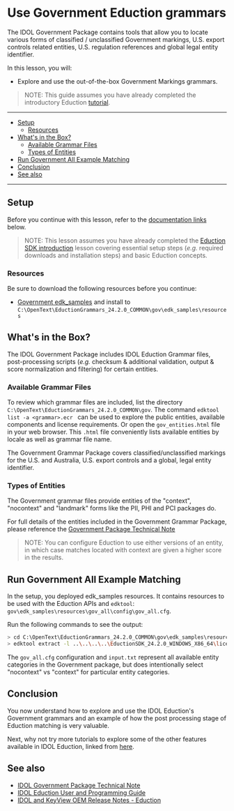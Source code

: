 # Use Government Eduction grammars

The IDOL Government Package contains tools that allow you to locate various forms of classified / unclassified Government markings,  U.S. export controls related entities, U.S. regulation references and global legal entity identifier.

In this lesson, you will:

- Explore and use the out-of-the-box Government Markings grammars.

> NOTE: This guide assumes you have already completed the introductory Eduction [tutorial](./introduction.md#eduction-sdk-introduction).

---

- [Setup](#setup)
  - [Resources](#resources)
- [What's in the Box?](#whats-in-the-box)
  - [Available Grammar Files](#available-grammar-files)
  - [Types of Entities](#types-of-entities)
- [Run Government All Example Matching](#run-government-all-example-matching)
- [Conclusion](#conclusion)
- [See also](#see-also)

---

## Setup

Before you continue with this lesson, refer to the [documentation links](#see-also) below.

> NOTE: This lesson assumes you have already completed the [Eduction SDK introduction](../eduction/introduction.md#eduction-sdk-introduction) lesson covering essential setup steps (*e.g.* required downloads and installation steps) and basic Eduction concepts.

### Resources

Be sure to download the following resources before you continue:
- [Government edk_samples](../../resources/eduction/gov/edk_samples) and install to `C:\OpenText\EductionGrammars_24.2.0_COMMON\gov\edk_samples\resources`

## What's in the Box?

The IDOL Government Package includes IDOL Eduction Grammar files, post-processing scripts (*e.g.* checksum & additional validation, output & score normalization and filtering) for certain entities.

### Available Grammar Files

To review which grammar files are included, list the directory `C:\OpenText\EductionGrammars_24.2.0_COMMON\gov`. The command `edktool list -a <grammar>.ecr ` can be used to explore the public entities, available components and license requirements. Or open the `gov_entities.html` file in your web browser. This `.html` file conveniently lists available entities by locale as well as grammar file name.

The Government Grammar Package covers classified/unclassified markings for the U.S. and Australia, U.S. export controls and a global, legal entity identifier.

### Types of Entities

The Government grammar files provide entities of the "context", "nocontext" and "landmark" forms like the PII, PHI and PCI packages do.

For full details of the entities included in the Government Grammar Package, please reference the [Government Package Technical Note](https://www.microfocus.com/documentation/idol/IDOL_24_2/EductionGrammars_24.2_Documentation/GOV/Content/PackGov/PackGov_GrammarReference.htm)

> NOTE: You can configure Eduction to use either versions of an entity, in which case matches located with context are given a higher score in the results.

## Run Government All Example Matching

In the setup, you deployed edk_samples resources.  It contains resources to be used with the Eduction APIs and `edktool`: `gov\edk_samples\resources\gov_all\config\gov_all.cfg`. 

Run the following commands to see the output:

```sh
> cd C:\OpenText\EductionGrammars_24.2.0_COMMON\gov\edk_samples\resources
> edktool extract -l ..\..\..\..\EductionSDK_24.2.0_WINDOWS_X86_64\licensekey.dat -c gov_all\config\gov_all.cfg -i gov_all\input\input.txt -o out.xml
```

The `gov_all.cfg` configuration and `input.txt` represent all available entity categories in the Government package, but does intentionally select "nocontext" vs "context" for particular entity categories.

## Conclusion

You now understand how to explore and use the IDOL Eduction's Government grammars and an example of how the post processing stage of Eduction matching is very valuable.

Next, why not try more tutorials to explore some of the other features available in IDOL Eduction, linked from [here](../eduction/README.md#capability-showcase).

## See also

- [IDOL Government Package Technical Note](https://www.microfocus.com/documentation/idol/IDOL_24_2/EductionGrammars_24.2_Documentation/GOV/)
- [IDOL Eduction User and Programming Guide](https://www.microfocus.com/documentation/idol/IDOL_24_2/EductionSDK_24.2_Documentation/Guides/html/)
- [IDOL and KeyView OEM Release Notes - Eduction](https://www.microfocus.com/documentation/idol/IDOL_24_2/IDOLReleaseNotes_24.2_Documentation/idol/Content/SDKs/Eduction.htm)